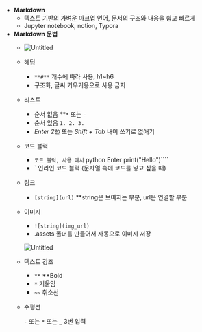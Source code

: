 - **Markdown**
    - 텍스트 기반의 가벼운 마크업 언어, 문서의 구조와 내용을 쉽고 빠르게
    - Jupyter notebook, notion, Typora
- **Markdown 문법**
    - ![Untitled](https://s3-us-west-2.amazonaws.com/secure.notion-static.com/110a7c7d-e25d-4387-833c-1899ceab6d1f/Untitled.png)
    - 헤딩
        - *`**#**`* 개수에 따라 사용, h1~h6
        - 구조화, 글씨 키우기용으로 사용 금지
    - 리스트
        - 순서 없음 **`*` 또는 `-`
        - 순서 있음 `1. 2. 3.`
        - *Enter 2번* 또는 *Shift + Tab* 내어 쓰기로 없애기
    - 코드 블럭
        - ``` 코드 블럭, 사용 예시 ``` python Enter print("Hello")````
        - ` 인라인 코드 블럭 (문자열 속에 코드를 넣고 싶을 때)
    - 링크
        - `[string](url)` **string은 보여지는 부분, url은 연결할 부분
    - 이미지
        - `![string](img_url)`
        - .assets 폴더를 만들어서 자동으로 이미지 저장
        
        ![Untitled](https://s3-us-west-2.amazonaws.com/secure.notion-static.com/95b75d64-7298-450a-872a-b76582085193/Untitled.png)
        
    - 텍스트 강조
        - `**` **Bold
        - `*` 기울임
        - `~~` 취소선
    - 수평선
        
        *`-`* 또는 `*` 또는 `_`  3번 입력
